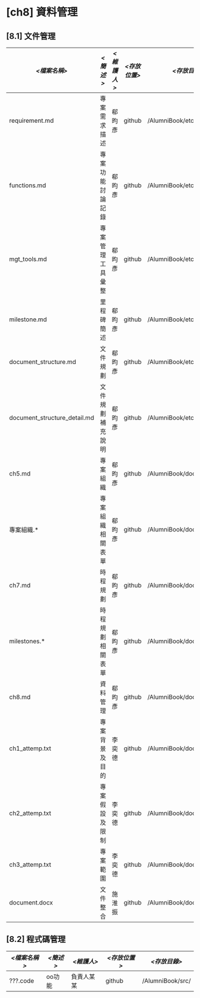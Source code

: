 # [ch8] 資料管理

## [8.1] 文件管理

| *<檔案名稱>*  | *<簡述>* | *<維護人>* | *<存放位置>* | *<存放目錄>* |  
| ------------ | ------------- | ------------- | ------------ | ------------- | 
| requirement.md | 專案需求描述 | 郗昀彥 | github | /AlumniBook/etc/ |
| functions.md | 專案功能討論記錄 | 郗昀彥 | github | /AlumniBook/etc/ |
| mgt_tools.md | 專案管理工具彙整 | 郗昀彥 | github | /AlumniBook/etc/ |
| milestone.md | 里程碑簡述 | 郗昀彥 | github | /AlumniBook/etc/ |
| document_structure.md | 文件規劃 | 郗昀彥 | github | /AlumniBook/etc/ |
| document_structure_detail.md | 文件規劃補充說明 | 郗昀彥 | github | /AlumniBook/etc/ |
| ch5.md | 專案組織 | 郗昀彥 | github | /AlumniBook/doc/ch5/ |
| 專案組織.* | 專案組織相關表單 | 郗昀彥 | github | /AlumniBook/doc/ch5/ |
| ch7.md | 時程規劃 | 郗昀彥 | github | /AlumniBook/doc/ch7/ |
| milestones.* | 時程規劃相關表單 | 郗昀彥 | github | /AlumniBook/doc/ch7/ |
| ch8.md | 資料管理 | 郗昀彥 | github | /AlumniBook/doc/ch8/ |
| ch1_attemp.txt | 專案背景及目的 | 李奕德 | github | /AlumniBook/doc/ch123/ |
| ch2_attemp.txt | 專案假設及限制 | 李奕德 | github | /AlumniBook/doc/ch123/ |
| ch3_attemp.txt | 專案範圍 | 李奕德 | github | /AlumniBook/doc/ch123/ |
| document.docx | 文件整合 | 施淮振 | github | /AlumniBook/doc/integrated/ |


## [8.2] 程式碼管理

| *<檔案名稱>*  | *<簡述>* | *<維護人>* | *<存放位置>* | *<存放目錄>* |  
| ------------ | ------------- | ------------- | ------------ | ------------- | 
| ???.code | oo功能 | 負責人某某 | github | /AlumniBook/src/  | 


